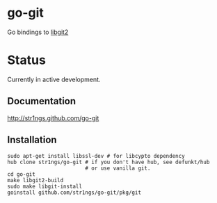 go-git
=================
Go bindings to [libgit2](http://libgit2.github.com/)

Status
=================
Currently in active development.

Documentation
-----------------
http://str1ngs.github.com/go-git


Installation
------------

    sudo apt-get install libssl-dev # for libcypto dependency
    hub clone str1ngs/go-git # if you don't have hub, see defunkt/hub
                             # or use vanilla git.
    cd go-git
    make libgit2-build
    sudo make libgit-install
    goinstall github.com/str1ngs/go-git/pkg/git

